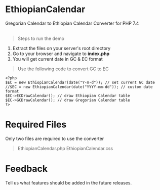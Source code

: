 # EthiopianCalendar
Gregorian Calendar to Ethiopian Calendar Converter for PHP 7.4
<br>
<br>

> Steps to run the demo

1. Extract the files on your server's root directory
2. Go to your browser and navigate to **index.php**
3. You will get current date in GC & EC format

> Use the following code to convert GC to EC

`<?php`
<br>`$EC = new EthiopianCalendar(date("Y-m-d")); // set current GC date`
<br>`//$EC = new EthiopianCalendar(date("YYYY-mm-dd")); // custom date format`
<br>`$EC->ECDrawCalendar(); // draw Ethiopian Calendar table`
<br>`$EC->GCDrawCalendar(); // draw Gregorian Calendar table`
<br>`?>`

# Required Files

Only two files are required to use the converter
> EthiopianCalendar.php
> EthiopianCalendar.css


# Feedback
Tell us what features should be added in the future releases.
